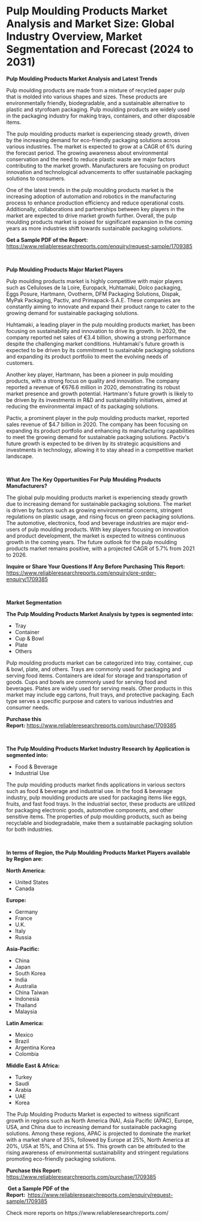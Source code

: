 <p><h1>Pulp Moulding Products Market Analysis and Market Size: Global Industry Overview, Market Segmentation and Forecast (2024 to 2031)</h1></p><p><strong>Pulp Moulding Products Market Analysis and Latest Trends</strong></p>
<p><p>Pulp moulding products are made from a mixture of recycled paper pulp that is molded into various shapes and sizes. These products are environmentally friendly, biodegradable, and a sustainable alternative to plastic and styrofoam packaging. Pulp moulding products are widely used in the packaging industry for making trays, containers, and other disposable items.</p><p>The pulp moulding products market is experiencing steady growth, driven by the increasing demand for eco-friendly packaging solutions across various industries. The market is expected to grow at a CAGR of 6% during the forecast period. The growing awareness about environmental conservation and the need to reduce plastic waste are major factors contributing to the market growth. Manufacturers are focusing on product innovation and technological advancements to offer sustainable packaging solutions to consumers.</p><p>One of the latest trends in the pulp moulding products market is the increasing adoption of automation and robotics in the manufacturing process to enhance production efficiency and reduce operational costs. Additionally, collaborations and partnerships between key players in the market are expected to drive market growth further. Overall, the pulp moulding products market is poised for significant expansion in the coming years as more industries shift towards sustainable packaging solutions.</p></p>
<p><strong>Get a Sample PDF of the Report:&nbsp;</strong> <a href="https://www.reliableresearchreports.com/enquiry/request-sample/1709385">https://www.reliableresearchreports.com/enquiry/request-sample/1709385</a></p>
<p>&nbsp;</p>
<p><strong>Pulp Moulding Products Major Market Players</strong></p>
<p><p>Pulp moulding products market is highly competitive with major players such as Celluloses de la Loire, Europack, Huhtamaki, Dolco packaging, Eggs Posure, Hartmann, Ovotherm, DFM Packaging Solutions, Dispak, MyPak Packaging, Pactiv, and Primapack-S.A.E. These companies are constantly aiming to innovate and expand their product range to cater to the growing demand for sustainable packaging solutions.</p><p>Huhtamaki, a leading player in the pulp moulding products market, has been focusing on sustainability and innovation to drive its growth. In 2020, the company reported net sales of €3.4 billion, showing a strong performance despite the challenging market conditions. Huhtamaki's future growth is expected to be driven by its commitment to sustainable packaging solutions and expanding its product portfolio to meet the evolving needs of customers.</p><p>Another key player, Hartmann, has been a pioneer in pulp moulding products, with a strong focus on quality and innovation. The company reported a revenue of €676.6 million in 2020, demonstrating its robust market presence and growth potential. Hartmann's future growth is likely to be driven by its investments in R&D and sustainability initiatives, aimed at reducing the environmental impact of its packaging solutions.</p><p>Pactiv, a prominent player in the pulp moulding products market, reported sales revenue of $4.7 billion in 2020. The company has been focusing on expanding its product portfolio and enhancing its manufacturing capabilities to meet the growing demand for sustainable packaging solutions. Pactiv's future growth is expected to be driven by its strategic acquisitions and investments in technology, allowing it to stay ahead in a competitive market landscape.</p></p>
<p>&nbsp;</p>
<p><strong>What Are The Key Opportunities For Pulp Moulding Products Manufacturers?</strong></p>
<p><p>The global pulp moulding products market is experiencing steady growth due to increasing demand for sustainable packaging solutions. The market is driven by factors such as growing environmental concerns, stringent regulations on plastic usage, and rising focus on green packaging solutions. The automotive, electronics, food and beverage industries are major end-users of pulp moulding products. With key players focusing on innovation and product development, the market is expected to witness continuous growth in the coming years. The future outlook for the pulp moulding products market remains positive, with a projected CAGR of 5.7% from 2021 to 2026.</p></p>
<p><strong>Inquire or Share Your Questions If Any Before Purchasing This Report:</strong> <a href="https://www.reliableresearchreports.com/enquiry/pre-order-enquiry/1709385">https://www.reliableresearchreports.com/enquiry/pre-order-enquiry/1709385</a></p>
<p>&nbsp;</p>
<p><strong>Market Segmentation</strong></p>
<p><strong>The Pulp Moulding Products Market Analysis by types is segmented into:</strong></p>
<p><ul><li>Tray</li><li>Container</li><li>Cup & Bowl</li><li>Plate</li><li>Others</li></ul></p>
<p><p>Pulp moulding products market can be categorized into tray, container, cup & bowl, plate, and others. Trays are commonly used for packaging and serving food items. Containers are ideal for storage and transportation of goods. Cups and bowls are commonly used for serving food and beverages. Plates are widely used for serving meals. Other products in this market may include egg cartons, fruit trays, and protective packaging. Each type serves a specific purpose and caters to various industries and consumer needs.</p></p>
<p><strong>Purchase this Report:&nbsp;</strong><a href="https://www.reliableresearchreports.com/purchase/1709385">https://www.reliableresearchreports.com/purchase/1709385</a></p>
<p>&nbsp;</p>
<p><strong>The Pulp Moulding Products Market Industry Research by Application is segmented into:</strong></p>
<p><ul><li>Food & Beverage</li><li>Industrial Use</li></ul></p>
<p><p>The pulp moulding products market finds applications in various sectors such as food & beverage and industrial use. In the food & beverage industry, pulp moulding products are used for packaging items like eggs, fruits, and fast food trays. In the industrial sector, these products are utilized for packaging electronic goods, automotive components, and other sensitive items. The properties of pulp moulding products, such as being recyclable and biodegradable, make them a sustainable packaging solution for both industries.</p></p>
<p>&nbsp;</p>
<p><strong>In terms of Region, the Pulp Moulding Products Market Players available by Region are:</strong></p>
<p>
    <p> <strong> North America: </strong>
        <ul>
            <li>United States</li>
            <li>Canada</li>
        </ul>
        </p> 
    <p> <strong> Europe: </strong>
        <ul>
            <li>Germany</li>
            <li>France</li>
            <li>U.K.</li>
            <li>Italy</li>
            <li>Russia</li>
        </ul>
        </p> 
    <p> <strong> Asia-Pacific: </strong>
        <ul>
            <li>China</li>
            <li>Japan</li>
            <li>South Korea</li>
            <li>India</li>
            <li>Australia</li>
            <li>China Taiwan</li>
            <li>Indonesia</li>
            <li>Thailand</li>
            <li>Malaysia</li>
        </ul>
        </p> 
    <p> <strong> Latin America: </strong>
        <ul>
            <li>Mexico</li>
            <li>Brazil</li>
            <li>Argentina Korea</li>
            <li>Colombia</li>
        </ul>
        </p> 
    <p> <strong> Middle East & Africa: </strong>
        <ul>
            <li>Turkey</li>
            <li>Saudi</li>
            <li>Arabia</li>
            <li>UAE</li>
            <li>Korea</li>
        </ul>
    </p>
    </p>
<p><p>The Pulp Moulding Products Market is expected to witness significant growth in regions such as North America (NA), Asia Pacific (APAC), Europe, USA, and China due to increasing demand for sustainable packaging solutions. Among these regions, APAC is projected to dominate the market with a market share of 35%, followed by Europe at 25%, North America at 20%, USA at 15%, and China at 5%. This growth can be attributed to the rising awareness of environmental sustainability and stringent regulations promoting eco-friendly packaging solutions.</p></p>
<p><strong>Purchase this Report: </strong><a href="https://www.reliableresearchreports.com/purchase/1709385">https://www.reliableresearchreports.com/purchase/1709385</a></p>
<p>&nbsp;<strong>Get a Sample PDF of the Report:&nbsp;&nbsp;</strong><a href="https://www.reliableresearchreports.com/enquiry/request-sample/1709385">https://www.reliableresearchreports.com/enquiry/request-sample/1709385</a></p>
<p><strong></strong></p>
<p>Check more reports on https://www.reliableresearchreports.com/</p>